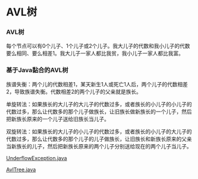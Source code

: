 # AVL树

### AVL树

每个节点可以有0个儿子、1个儿子或2个儿子。我大儿子的代数和我小儿子的代数要么相同、要么相差1。我大儿子一家人都比我贫，我小儿子一家人都比我富。

### 基于Java黏合的AVL树

族谱失衡：两个儿的代数相差1，某天新生1人或死亡1人后，两个儿子的代数相差2，导致族谱失衡。代数相差2的两个儿子的父亲就是族长。

单旋转法：如果族长的大儿子的大儿子的代数过多，或者族长的小儿子的小儿子的代数过多，那么让代数多的那个儿子做族长，让旧族长做新族长的一个儿子，然后把新族长原来的一个儿子送给旧族长当儿子。

双旋转法：如果族长的大儿子的小儿子的代数过多，或者族长的小儿子的大儿子的代数过多，那么让代数多的那个儿子的儿子做族长，让旧族长和新族长原来的父亲当新族长的儿子，然后把新族长原来的两个儿子分别送给现在的两个儿子当儿子。

[UnderflowException.java](http://users.cs.fiu.edu/~weiss/dsaajava3/code/UnderflowException.java)

[AvlTree.java](http://users.cs.fiu.edu/~weiss/dsaajava3/code/AvlTree.java)
